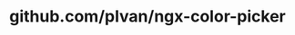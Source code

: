 ---
layout: post
title: github.com/pIvan/ngx-color-picker
categories: link
tags: [انگلیسی, برنامه‌نویسی]
---